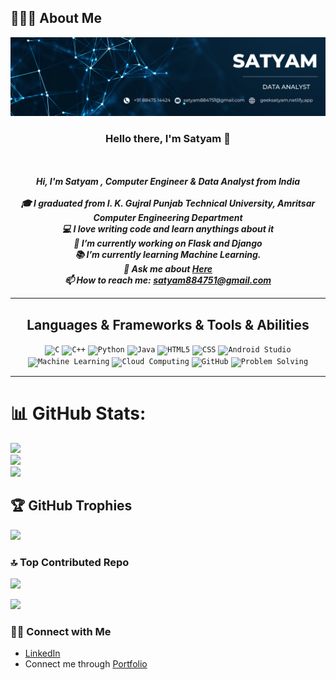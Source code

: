 ## 🙋🏻‍♂️ About Me

![Brown and Gray Simple Personal LinkedIn Banner](https://github.com/geekysatyam/Satyam/blob/ceaccddf4198b206b103d0983495bd30526a9b9c/Satyam%20%20Linked%20in.png)


<h3 align="center">Hello there, I'm Satyam 👋</h3>
<h5 align="center">
<br>
<p align="center">
  Hi, I'm Satyam , Computer Engineer & Data Analyst from India
  <br>
  <br>
  🎓 I graduated from I. K. Gujral Punjab Technical University, Amritsar Computer Engineering Department
  <br>
  💻 I love writing code and learn anythings about it
  <br>
  🔬 I’m currently working on Flask and Django
  <br>
  📚 I’m currently learning Machine Learning.
  <br>
  💬 Ask me about <a href="https://github.com/geekysatyam/issues" title="Issues">Here</a>
  <br>
  📫 How to reach me: <a href="mailto: satyam884751@gmail.com">satyam884751@gmail.com</a>
</p>
<hr>

<h2 align="center">Languages & Frameworks & Tools & Abilities</h2>
<p align="center">
  <code><img title="C" height="25" src="https://github.com/WizCoderr/photos/blob/master/clang.svg"></code>
  <code><img title="C++" height="25" src="https://github.com/WizCoderr/photos/blob/master/cpp.svg"></code>
  <code><img title="Python" height="25" src="https://github.com/WizCoderr/photos/blob/master/python.svg"></code>
  <code><img title="Java" height="25" src="https://github.com/WizCoderr/photos/blob/master/java.svg"></code>
  <code><img title="HTML5" height="25" src="https://github.com/WizCoderr/photos/blob/master/html.svg"></code>
  <code><img title="CSS" height="25" src="https://github.com/WizCoderr/photos/blob/master/css.svg"></code>
  <code><img title="Android Studio" height="25" src="https://github.com/WizCoderr/photos/blob/master/android.svg"></code>
  <code><img title="Machine Learning" height="25" src="https://img.icons8.com/color/48/artificial-intelligence.png"></code>
  <code><img title="Cloud Computing" height="25" src="https://img.icons8.com/fluency/48/cloud.png"></code>
  <code><img title="GitHub" height="25" src="https://github.com/zumrudu-anka/zumrudu-anka/blob/master/images/github.svg"></code>
  <code><img title="Problem Solving" height="25" src="https://github.com/zumrudu-anka/zumrudu-anka/blob/master/images/problemSolving.png"></code>
</p>
<hr>


# 📊 GitHub Stats:
![](https://github-readme-stats.vercel.app/api?username=geekysatyam&theme=dark&hide_border=false&include_all_commits=false&count_private=false)<br/>
![](https://github-readme-streak-stats.herokuapp.com/?user=geekysatyam&theme=dark&hide_border=false)<br/>
![](https://github-readme-stats.vercel.app/api/top-langs/?username=geekysatyam&theme=dark&hide_border=false&include_all_commits=false&count_private=false&layout=compact)

## 🏆 GitHub Trophies
![](https://github-profile-trophy.vercel.app/?username=geekysatyam&theme=radical&no-frame=false&no-bg=false&margin-w=4)

### 🔝 Top Contributed Repo
![](https://github-contributor-stats.vercel.app/api?username=geekysatyam&limit=5&theme=dark&combine_all_yearly_contributions=true)


[![](https://visitcount.itsvg.in/api?id=geekysatyam&icon=3&color=4)](https://visitcount.itsvg.in)




### 👋🏻 Connect with Me

- [LinkedIn](https://www.linkedin.com/in/geek-satyam/)  
- Connect me through [Portfolio](https://geeksatyam.netlify.app/)

